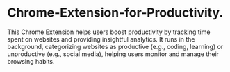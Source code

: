 # Chrome-Extension-for-Productivity.
This Chrome Extension helps users boost productivity by tracking time spent on websites and providing insightful analytics. It runs in the background, categorizing websites as productive (e.g., coding, learning) or unproductive (e.g., social media), helping users monitor and manage their browsing habits.
